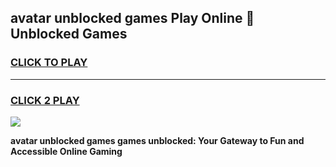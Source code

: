 
## avatar unblocked games Play Online 👋 Unblocked Games
<h3>
<a href="https://premium.freeplayer.one?title=avatar_unblocked_games&ref=19F">CLICK TO PLAY</a></h3>
<hr>

<h3>
<a href="https://premium.freeplayer.one?title=avatar_unblocked_games&ref=19F">CLICK 2 PLAY</a>
  
</h3>

<a href="https://premium.freeplayer.one?title=avatar_unblocked_games&ref=19F"><img src="https://clearcache.store/games.png"></a>


**avatar unblocked games games unblocked: Your Gateway to Fun and Accessible Online Gaming**
